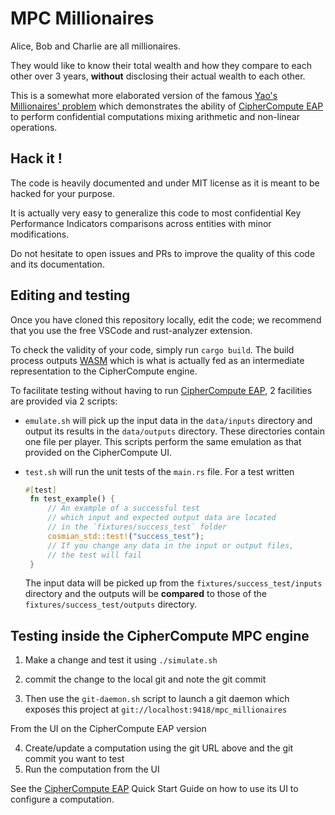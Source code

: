 # MPC Millionaires

Alice, Bob and Charlie are all millionaires.

They would like to know their total wealth and 
how they compare to each other over 3 years,
**without** disclosing their actual wealth to each other.

This is a somewhat more elaborated version of the famous 
[Yao's Millionaires' problem](https://en.wikipedia.org/wiki/Yao%27s_Millionaires%27_problem) which
demonstrates the ability of [CipherCompute EAP](https://github.com/Cosmian/CipherCompute) to perform confidential computations mixing arithmetic and non-linear operations.

## Hack it !

The code is heavily documented and under MIT license as it is meant to be hacked for your purpose.

It is actually very easy to generalize this code to most confidential Key Performance Indicators comparisons across entities with minor modifications.

Do not hesitate to open issues and PRs to improve the quality of this code 
and its documentation.

## Editing and testing

Once you have cloned this repository locally, edit the code; 
we recommend that you use the free VSCode and rust-analyzer extension.

To check the validity of your code, simply run  `cargo build`. 
The build process outputs [WASM](https://fr.wikipedia.org/wiki/WebAssembly) which
is what is actually fed as an intermediate representation to the CipherCompute engine.

To facilitate testing without having to run [CipherCompute EAP](https://github.com/Cosmian/CipherCompute),  2 facilities are provided via 2 scripts:

 - `emulate.sh` will pick up the input data in the `data/inputs` directory 
  and output its results in the `data/outputs` directory. These directories contain one 
  file per player. This scripts perform the same emulation as that provided on the CipherCompute UI. 

 - `test.sh` will run the unit tests of the `main.rs` file. For a test written 
   ```rust
   #[test]
    fn test_example() {
        // An example of a successful test
        // which input and expected output data are located
        // in the `fixtures/success_test` folder
        cosmian_std::test!("success_test");
        // If you change any data in the input or output files,
        // the test will fail
    }
    ```
    The input data will be picked up from the `fixtures/success_test/inputs` directory and
    the outputs will be **compared** to those of the `fixtures/success_test/outputs` directory.

## Testing inside the CipherCompute MPC engine

1. Make a change and test it using `./simulate.sh`
2. commit the change to the local git and note the git commit

3. Then use the `git-daemon.sh` script to launch a git daemon which exposes this project at
`git://localhost:9418/mpc_millionaires`

From the UI on the CipherCompute EAP version

4. Create/update a computation using the git URL above and the git commit you want to test
5. Run the computation from the UI

See the [CipherCompute EAP](https://github.com/Cosmian/CipherCompute) Quick Start Guide
on how to use its UI to configure a computation.
